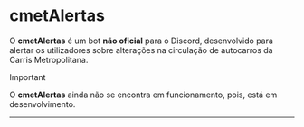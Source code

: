 # cmetAlertas

O **cmetAlertas** é um bot **não oficial** para o Discord, desenvolvido para alertar os utilizadores sobre alterações na circulação de autocarros da Carris Metropolitana.

> [!IMPORTANT]
> O **cmetAlertas** ainda não se encontra em funcionamento, pois, está em desenvolvimento.

---
